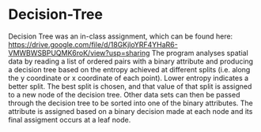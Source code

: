 # Decision-Tree
Decision Tree was an in-class assignment, which can be found here:
https://drive.google.com/file/d/18GKjloYRF4YHaR6-VMWBWSBPUQMK6roK/view?usp=sharing
The program analyses spatial data by reading a list of ordered pairs with a binary attribute and producing a decision tree 
based on the entropy achieved at different splits (i.e. along the y coordinate or x coordinate of each point). 
Lower entropy indicates a better split. The best split is chosen, and that value of that split is assigned to a new node of the
decision tree.
Other data sets can then be passed through the decision tree to be sorted into one of the binary attributes. The attribute is assigned 
based on a binary decision made at each node and its final assigment occurs at a leaf node. 
